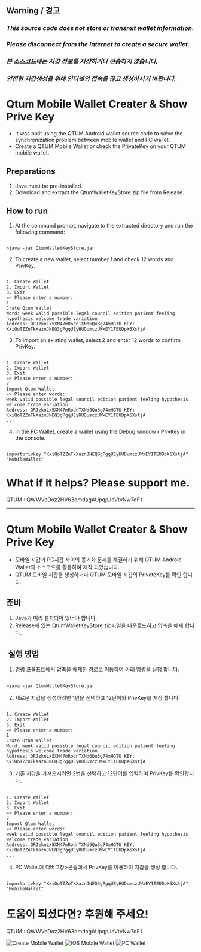 ## **Warning / 경고**
### *This source code does not store or transmit wallet information.*
### *Please disconnect from the Internet to create a secure wallet.*
### *본 소스코드에는 지갑 정보를 저장하거나 전송하지 않습니다.*
### *안전한 지갑생성을 위해 인터넷의 접속을 끊고 생성하시기 바랍니다.*

# Qtum Mobile Wallet Creater & Show Prive Key
* It was built using the QTUM Android wallet source code to solve the synchronization problem between mobile wallet and PC wallet.
* Create a QTUM Mobile Wallet or check the PrivateKey on your QTUM mobile wallet.

## Preparations
1. Java must be pre-installed.
2. Download and extract the QtumWalletKeyStore.zip file from Release.

## How to run
1. At the command prompt, navigate to the extracted directory and run the following command:
<pre><code>
>java -jar QtumWalletKeyStore.jar
</code></pre>
2. To create a new wallet, select number 1 and check 12 words and PrivKey.
<pre><code>
1. Create Wallet
2. Import Wallet
3. Exit
=> Please enter a number:
1
Crate Qtum Wallet
Word: week valid possible legal council edition patient feeling hypothesis welcome trade variation
Address: QRJzknLx5XN47mRodnTXNd6Qu3g74mHGTU KEY: KxiQoTZZnTkXaznJNEQ3gPgqUEyHUDumczUWxEY1TEUDpX6XstjA
</code></pre>
3. To import an existing wallet, select 2 and enter 12 words to confirm PrivKey.
<pre><code>
1. Create Wallet
2. Import Wallet
3. Exit
=> Please enter a number:
2
Import Qtum Wallet
=> Please enter words:
week valid possible legal council edition patient feeling hypothesis welcome trade variation
Address: QRJzknLx5XN47mRodnTXNd6Qu3g74mHGTU KEY: KxiQoTZZnTkXaznJNEQ3gPgqUEyHUDumczUWxEY1TEUDpX6XstjA
...
</code></pre>
4. In the PC Wallet, create a wallet using the Debug window> PrivKey in the console.
<pre><code>
importprivkey "KxiQoTZZnTkXaznJNEQ3gPgqUEyHUDumczUWxEY1TEUDpX6XstjA" "MobileWallet"
</code></pre>

# What if it helps? Please support me.
QTUM : QWWVeDoz2HV63dmdagAUpqpJeVtvNw7dF1

<hr/>

# Qtum Mobile Wallet Creater & Show Prive Key
* 모바일 지갑과 PC지갑 사이의 동기화 문제를 해결하기 위해 QTUM Android Wallet의 소스코드를 활용하여 제작 되었습니다.
* QTUM 모바일 지갑을 생성하거나 QTUM 모바일 지갑의 PrivateKey를 확인 합니다.

## 준비
1. Java가 미리 설치되어 있어야 합니다.
2. Release에 있는 QtumWalletKeyStore.zip파일을 다운로드하고 압축을 해제 합니다.

##  실행 방법
1. 명령 프롬프트에서 압축을 해제한 경로로 이동하여 아래 명령을 실행 합니다.
<pre><code>
>java -jar QtumWalletKeyStore.jar
</code></pre>
2. 새로운 지갑을 생성하려면 1번을 선택하고 12단어와 PrivKey를 저장 합니다.
<pre><code>
1. Create Wallet
2. Import Wallet
3. Exit
=> Please enter a number:
1
Crate Qtum Wallet
Word: week valid possible legal council edition patient feeling hypothesis welcome trade variation
Address: QRJzknLx5XN47mRodnTXNd6Qu3g74mHGTU KEY: KxiQoTZZnTkXaznJNEQ3gPgqUEyHUDumczUWxEY1TEUDpX6XstjA
</code></pre>
3. 기존 지갑을 가져오시려면 2번을 선택하고 12단어를 입력하여 PrivKey를 확인합니다.
<pre><code>
1. Create Wallet
2. Import Wallet
3. Exit
=> Please enter a number:
2
Import Qtum Wallet
=> Please enter words:
week valid possible legal council edition patient feeling hypothesis welcome trade variation
Address: QRJzknLx5XN47mRodnTXNd6Qu3g74mHGTU KEY: KxiQoTZZnTkXaznJNEQ3gPgqUEyHUDumczUWxEY1TEUDpX6XstjA
...
</code></pre>
4. PC Wallet에 디버그창>콘솔에서 PrivKey를 이용하여 지갑을 생성 합니다.
<pre><code>
importprivkey "KxiQoTZZnTkXaznJNEQ3gPgqUEyHUDumczUWxEY1TEUDpX6XstjA" "MobileWallet"
</code></pre>

# 도움이 되셨다면? 후원해 주세요!
QTUM : QWWVeDoz2HV63dmdagAUpqpJeVtvNw7dF1

![Create Mobile Wallet](./commend.png) 
![IOS Mobile Wallet](./ios_wallet.jpg) 
![PC Wallet](./pcwallet.png) 
